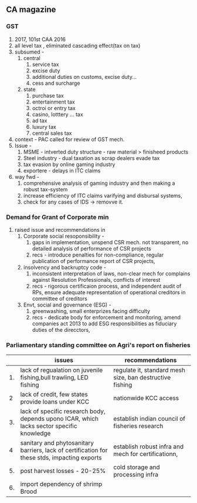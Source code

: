 ## CA magazine
### GST 
1. 2017, 101st CAA 2016
2. all level tax , eliminated cascading effect(tax on tax)
3. subsumed - 
	1. central 
		1. service tax
		2. excise duty
		3. additional duties on customs, excise duty...
		4. cess and surcharge
	2. state
		1. purchase tax
		2. entertainment tax
		3. octroi or entry tax
		4. casino, lotttery ... tax
		5. ad tax
		6. luxury tax
		7. central sales tax
4. context - PAC called for review of GST mech.
5. Issue - 
	1. MSME - intverted duty structure - raw material > finisheed products
	2. Steel industry - dual taxation as scrap dealers evade tax
	3. tax evasion by online gaming industry
	4. exportere - delays in ITC claims
6. way fwd - 
	1. comprehensive analysis of gaming industry and then making a robust tax-system
	2. increase efficiency of ITC claims varifying and disbursal systems, 
	3. check for any cases of IDS -> removve it.
### Demand for Grant of Corporate min
1. raised issue and recommendations in 
	1. Corporate social resoponsibility - 
		1. gaps in implementation, unspend CSR mech. not transparent, no detailed analysis of performance of CSR projects
		2. recs - introduce penalties for non-compliance, regular publication of performance report of CSR projects, 
	2. insolvency and backruptcy code - 
		1. inconsistent interpretation of laws, non-clear mech for complains against Resolution Professionals, conflicts of interest
		2. recs - rigorous certificaion process, and independent audit of RPs, ensure adequate representation of operational creditors in committee of creditors
	3. Envt, social and governance (ESG) - 
		1. greenwashing, small enterprizes facing difficulty
		2. recs - dedicate body for enforcement and monitoring, amend companies act 2013 to add ESG responsibilities as fiduciary duties of the direcctors, 
### Parliamentary standing committee on Agri's report on fisheries

|     | issues                                                                                       | recommendations                                          |
| --- | -------------------------------------------------------------------------------------------- | -------------------------------------------------------- |
| 1.  | lack of regualation on juvenile fishing,bull trawling, LED fishing                           | regulate it, standard mesh size, ban destructive fishing |
| 2   | lack of credit, few states provide loans under KCC                                           | nationwide KCC access                                    |
| 3.  | lack of specific research body, depends upono ICAR, which lacks sector specific knowledge    | establish indian council of fisheries research           |
| 4   | sanitary and phytosanitary barriers, lack of certification for these stds, impacting exports | establish robust infra and mech for certificationn,      |
| 5.  | post harvest losses - 20-25%                                                                 | cold storage and processing infra                        |
| 6.  | import dependency of shrimp Brood                                                            |                                                          |
